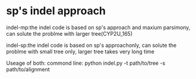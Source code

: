 # sp's indel approach

indel-mp:the indel code is based on sp's approach and maxium parsimony, can solute the problme with larger tree(CYP2U_165)


indel-sp:the indel code is based on sp's approachonly, can solute the problme with small tree only, larger tree takes very long time

Useage of both: commond line:  python indel.py -t path/to/tree -s path/to/alignment
